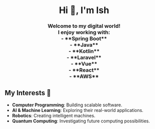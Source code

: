 <h1 align="center">Hi 👋, I'm Ish</h1>
<h3 align="center">
Welcome to my digital world! <br>
I enjoy working with:<br>
- **Spring Boot**<br>
- **Java**<br>
- **Kotlin**<br>
- **Laravel**<br>
- **Vue**<br>
- **React**<br>
- **AWS**<br>
</h3>

## My Interests 🚀
- **Computer Programming**: Building scalable software.
- **AI & Machine Learning**: Exploring their real-world applications.
- **Robotics**: Creating intelligent machines.
- **Quantum Computing**: Investigating future computing possibilities.

